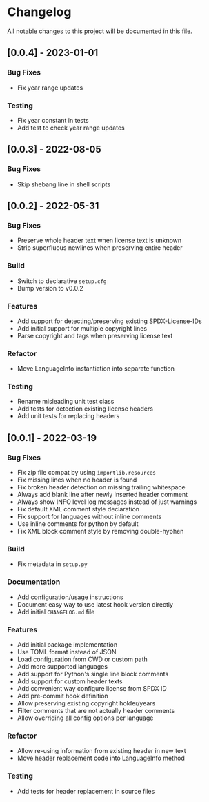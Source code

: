 # Changelog

All notable changes to this project will be documented in this file.

## [0.0.4] - 2023-01-01

### Bug Fixes

- Fix year range updates

### Testing

- Fix year constant in tests
- Add test to check year range updates

## [0.0.3] - 2022-08-05

### Bug Fixes

- Skip shebang line in shell scripts

## [0.0.2] - 2022-05-31

### Bug Fixes

- Preserve whole header text when license text is unknown
- Strip superfluous newlines when preserving entire header

### Build

- Switch to declarative `setup.cfg`
- Bump version to v0.0.2

### Features

- Add support for detecting/preserving existing SPDX-License-IDs
- Add initial support for multiple copyright lines
- Parse copyright and tags when preserving license text

### Refactor

- Move LanguageInfo instantiation into separate function

### Testing

- Rename misleading unit test class
- Add tests for detection existing license headers
- Add unit tests for replacing headers

## [0.0.1] - 2022-03-19

### Bug Fixes

- Fix zip file compat by using `importlib.resources`
- Fix missing lines when no header is found
- Fix broken header detection on missing trailing whitespace
- Always add blank line after newly inserted header comment
- Always show INFO level log messages instead of just warnings
- Fix default XML comment style declaration
- Fix support for languages without inline comments
- Use inline comments for python by default
- Fix XML block comment style by removing double-hyphen

### Build

- Fix metadata in `setup.py`

### Documentation

- Add configuration/usage instructions
- Document easy way to use latest hook version directly
- Add initial `CHANGELOG.md` file

### Features

- Add initial package implementation
- Use TOML format instead of JSON
- Load configuration from CWD or custom path
- Add more supported languages
- Add support for Python's single line block comments
- Add support for custom header texts
- Add convenient way configure license from SPDX ID
- Add pre-commit hook definition
- Allow preserving existing copyright holder/years
- Filter comments that are not actually header comments
- Allow overriding all config options per language

### Refactor

- Allow re-using information from existing header in new text
- Move header replacement code into LanguageInfo method

### Testing

- Add tests for header replacement in source files

<!-- generated by git-cliff -->
